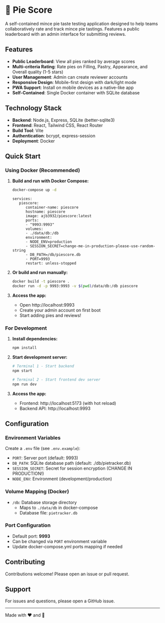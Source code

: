 # 🥧 Pie Score

A self-contained mince pie taste testing application designed to help teams collaboratively rate and track mince pie tastings. Features a public leaderboard with an admin interface for submitting reviews.

## Features

- **Public Leaderboard**: View all pies ranked by average scores
- **Multi-criteria Rating**: Rate pies on Filling, Pastry, Appearance, and Overall quality (1-5 stars)
- **User Management**: Admin can create reviewer accounts
- **Responsive Design**: Mobile-first design with dark/light mode
- **PWA Support**: Install on mobile devices as a native-like app
- **Self-Contained**: Single Docker container with SQLite database

## Technology Stack

- **Backend**: Node.js, Express, SQLite (better-sqlite3)
- **Frontend**: React, Tailwind CSS, React Router
- **Build Tool**: Vite
- **Authentication**: bcrypt, express-session
- **Deployment**: Docker

## Quick Start

### Using Docker (Recommended)

1. **Build and run with Docker Compose:**
   ```bash
   docker-compose up -d
   ```

   ```
   services:
      piescore:
         container-name: piescore
         hostname: piescore
         image: ajb3932/piescore:latest
         ports:
         - "9993:9993"
         volumes:
         - ./data/db:/db
         environment:
         - NODE_ENV=production
         - SESSION_SECRET=change-me-in-production-please-use-random-string
         - DB_PATH=/db/piescore.db
         - PORT=9993
         restart: unless-stopped
   ```

2. **Or build and run manually:**
   ```bash
   docker build -t piescore .
   docker run -d -p 9993:9993 -v $(pwd)/data/db:/db piescore
   ```

3. **Access the app:**
   - Open http://localhost:9993
   - Create your admin account on first boot
   - Start adding pies and reviews!

### For Development

1. **Install dependencies:**
   ```bash
   npm install
   ```

2. **Start development server:**
   ```bash
   # Terminal 1 - Start backend
   npm start

   # Terminal 2 - Start frontend dev server
   npm run dev
   ```

3. **Access the app:**
   - Frontend: http://localhost:5173 (with hot reload)
   - Backend API: http://localhost:9993

## Configuration

### Environment Variables

Create a `.env` file (see `.env.example`):

- `PORT`: Server port (default: 9993)
- `DB_PATH`: SQLite database path (default: ./db/pietracker.db)
- `SESSION_SECRET`: Secret for session encryption (CHANGE IN PRODUCTION!)
- `NODE_ENV`: Environment (development/production)

### Volume Mapping (Docker)

- `/db`: Database storage directory
  - Maps to `./data/db` in docker-compose
  - Database file: `pietracker.db`

### Port Configuration

- Default port: **9993**
- Can be changed via `PORT` environment variable
- Update docker-compose.yml ports mapping if needed

## Contributing

Contributions welcome! Please open an issue or pull request.

## Support

For issues and questions, please open a GitHub issue.

---

Made with ❤️ and 🥧
